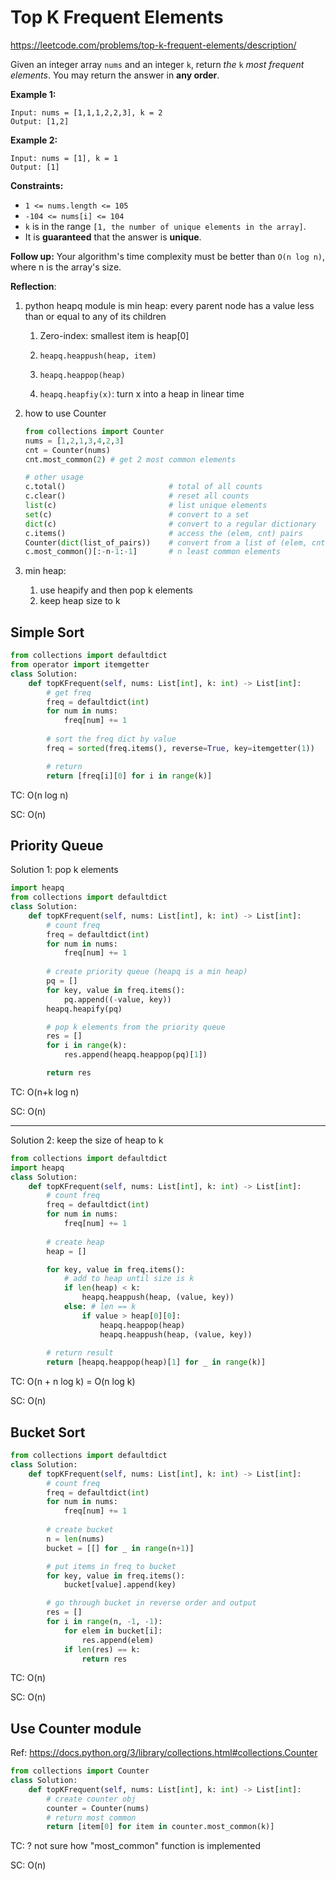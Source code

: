 # Top K Frequent Elements

https://leetcode.com/problems/top-k-frequent-elements/description/

Given an integer array `nums` and an integer `k`, return *the* `k` *most frequent elements*. You may return the answer in **any order**.

 

**Example 1:**

```
Input: nums = [1,1,1,2,2,3], k = 2
Output: [1,2]
```

**Example 2:**

```
Input: nums = [1], k = 1
Output: [1]
```

 

**Constraints:**

- `1 <= nums.length <= 105`
- `-104 <= nums[i] <= 104`
- `k` is in the range `[1, the number of unique elements in the array]`.
- It is **guaranteed** that the answer is **unique**.

 

**Follow up:** Your algorithm's time complexity must be better than `O(n log n)`, where n is the array's size.



**Reflection**:

1. python heapq module is min heap: every parent node has a value less than or equal to any of its children

   1. Zero-index: smallest item is heap[0]

   2. `heapq.heappush(heap, item)`
   3. `heapq.heappop(heap)`
   4. `heapq.heapfiy(x)`: turn x into a heap in linear time

2. how to use Counter

   ```python
   from collections import Counter
   nums = [1,2,1,3,4,2,3]
   cnt = Counter(nums)
   cnt.most_common(2) # get 2 most common elements
   
   # other usage
   c.total()                       # total of all counts
   c.clear()                       # reset all counts
   list(c)                         # list unique elements
   set(c)                          # convert to a set
   dict(c)                         # convert to a regular dictionary
   c.items()                       # access the (elem, cnt) pairs
   Counter(dict(list_of_pairs))    # convert from a list of (elem, cnt) pairs
   c.most_common()[:-n-1:-1]       # n least common elements
   ```

3. min heap:

   1. use heapify and then pop k elements
   2. keep heap size to k

   

## Simple Sort

```python
from collections import defaultdict
from operator import itemgetter
class Solution:
    def topKFrequent(self, nums: List[int], k: int) -> List[int]:
        # get freq
        freq = defaultdict(int)
        for num in nums:
            freq[num] += 1
        
        # sort the freq dict by value
        freq = sorted(freq.items(), reverse=True, key=itemgetter(1))

        # return
        return [freq[i][0] for i in range(k)]
```

TC: O(n log n)

SC: O(n)

## Priority Queue 

Solution 1: pop k elements

```python
import heapq
from collections import defaultdict
class Solution:
    def topKFrequent(self, nums: List[int], k: int) -> List[int]:
        # count freq
        freq = defaultdict(int)
        for num in nums:
            freq[num] += 1
        
        # create priority queue (heapq is a min heap)
        pq = []
        for key, value in freq.items():
            pq.append((-value, key))
        heapq.heapify(pq)

        # pop k elements from the priority queue
        res = []
        for i in range(k):
            res.append(heapq.heappop(pq)[1])

        return res
```

TC: O(n+k log n)

SC: O(n)

---

Solution 2: keep the size of heap to k

```python
from collections import defaultdict
import heapq
class Solution:
    def topKFrequent(self, nums: List[int], k: int) -> List[int]:
        # count freq
        freq = defaultdict(int)
        for num in nums:
            freq[num] += 1
        
        # create heap
        heap = []

        for key, value in freq.items():
            # add to heap until size is k
            if len(heap) < k:
                heapq.heappush(heap, (value, key))
            else: # len == k
                if value > heap[0][0]:
                    heapq.heappop(heap)
                    heapq.heappush(heap, (value, key))
            
        # return result
        return [heapq.heappop(heap)[1] for _ in range(k)]
```

TC: O(n + n log k) = O(n log k)

SC: O(n)

## Bucket Sort

```python
from collections import defaultdict
class Solution:
    def topKFrequent(self, nums: List[int], k: int) -> List[int]:
        # count freq
        freq = defaultdict(int)
        for num in nums:
            freq[num] += 1
        
        # create bucket
        n = len(nums)
        bucket = [[] for _ in range(n+1)]

        # put items in freq to bucket
        for key, value in freq.items():
            bucket[value].append(key)

        # go through bucket in reverse order and output
        res = []
        for i in range(n, -1, -1):
            for elem in bucket[i]:
                res.append(elem)
            if len(res) == k:
                return res
```

TC: O(n)

SC: O(n)

## Use Counter module

Ref: https://docs.python.org/3/library/collections.html#collections.Counter

```python
from collections import Counter
class Solution:
    def topKFrequent(self, nums: List[int], k: int) -> List[int]:
        # create counter obj
        counter = Counter(nums)
        # return most common
        return [item[0] for item in counter.most_common(k)]
```

TC: ? not sure how "most_common" function is implemented

SC: O(n)